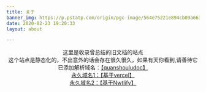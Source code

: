 ```yaml
---
title: 关于
banner_img: https://p.pstatp.com/origin/pgc-image/564e75221e894cb09a663d88c31b257f
date: 2020-02-23 19:20:33
layout: about

---
```


<center>这里是收录曾总结的旧文档的站点</center>

<center>这个站点是静态化的，不出意外的话会存在很久很久，如果有天你看到,请善待它</center>





<center>已添加解析域名：<a href="http://www.quanshouludoc.cn" target="_blank" class="btn btn-secondary col-lg-4">【quanshouludoc】</center>

<center>永久域名1：<a href="https://quanshoulu.vercel.app" target="_blank" class="btn btn-secondary col-lg-4">【基于vercel】</center>

<center>永久域名2：<a href="https://gallant-perlman-25aa5f.netlify.app" target="_blank" class="btn btn-secondary col-lg-4">【基于Nwtlify】</center>







